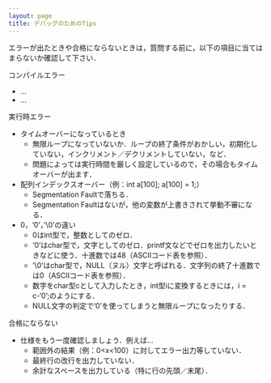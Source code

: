 ```yaml
---
layout: page
title: デバッグのためのTips
---
```


エラーが出たときや合格にならないときは，質問する前に，以下の項目に当てはまらないか確認して下さい．

コンパイルエラー
* ...
* ...

実行時エラー
* タイムオーバーになっているとき
    * 無限ループになっていないか．ループの終了条件がおかしい，初期化していない，インクリメント／デクリメントしていない，など．
    * 問題によっては実行時間を厳しく設定しているので，その場合もタイムオーバーが出ます．
* 配列インデックスオーバー（例：int a[100]; a[100] = 1;）
    * Segmentation Faultで落ちる．
    * Segmentation Faultはないが，他の変数が上書きされて挙動不審になる．
* 0，‘0’，’\0’の違い
    * 0はint型で，整数としてのゼロ．
    * ‘0’はchar型で，文字としてのゼロ．printf文などでゼロを出力したいときなどに使う．十進数では48（ASCIIコード表を参照）．
    * ’\0’はchar型で，NULL（ヌル）文字と呼ばれる．文字列の終了十進数では0（ASCIIコード表を参照）．
    * 数字をchar型cとして入力したとき，int型iに変換するときには，i = c-‘0’;のようにする．
    * NULL文字の判定で‘0’を使ってしまうと無限ループになったりする．

合格にならない
* 仕様をもう一度確認しましょう．例えば…
    * 範囲外の結果（例：0<x<100）に対してエラー出力等していない．
    * 最終行の改行を出力していない．
    * 余計なスペースを出力している（特に行の先頭／末尾）．
